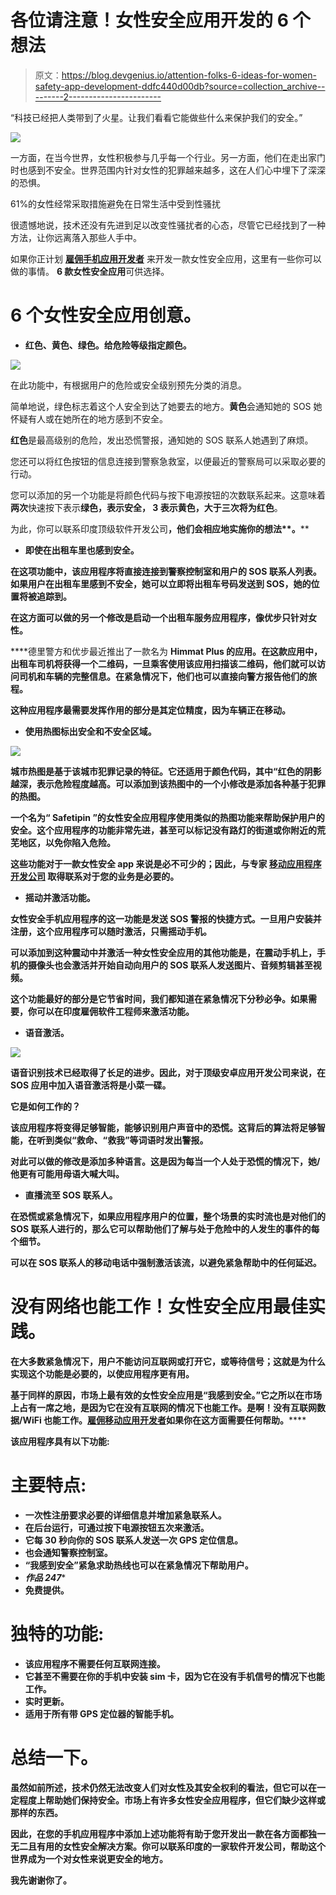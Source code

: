 # 各位请注意！女性安全应用开发的 6 个想法

> 原文：<https://blog.devgenius.io/attention-folks-6-ideas-for-women-safety-app-development-ddfc440d00db?source=collection_archive---------2----------------------->

“科技已经把人类带到了火星。让我们看看它能做些什么来保护我们的安全。”

![](img/1b6b7c2a4d1eb284a3d2182168ab7a6a.png)

一方面，在当今世界，女性积极参与几乎每一个行业。另一方面，他们在走出家门时也感到不安全。世界范围内针对女性的犯罪越来越多，这在人们心中埋下了深深的恐惧。

61%的女性经常采取措施避免在日常生活中受到性骚扰 

很遗憾地说，技术还没有先进到足以改变性骚扰者的心态，尽管它已经找到了一种方法，让你远离落入那些人手中。

如果你正计划 [**雇佣手机应用开发者**](https://www.pixelcrayons.com/hire-mobile-app-developers) 来开发一款女性安全应用，这里有一些你可以做的事情。 **6 款女性安全应用**可供选择。

# 6 个女性安全应用创意。

*   **红色、黄色、绿色。给危险等级指定颜色。**

![](img/796daf7da37fbd0539d83aaffe79fd45.png)

在此功能中，有根据用户的危险或安全级别预先分类的消息。

简单地说，绿色标志着这个人安全到达了她要去的地方。**黄色**会通知她的 SOS 她怀疑有人或在她所在的地方感到不安全。

**红色**是最高级别的危险，发出恐慌警报，通知她的 SOS 联系人她遇到了麻烦。

您还可以将红色按钮的信息连接到警察急救室，以便最近的警察局可以采取必要的行动。

您可以添加的另一个功能是将颜色代码与按下电源按钮的次数联系起来。这意味着**两次**快速按下表示**绿色，**表示安全， **3** 表示**黄色，**大于三次将为**红色**。

为此，你可以联系印度顶级软件开发公司[](https://www.pixelcrayons.com/custom-software-development-services)****，他们会相应地实施你的想法**。******

*   ****即使在出租车里也感到安全。****

****在这项功能中，该应用程序将直接连接到警察控制室和用户的 SOS 联系人列表。如果用户在出租车里感到不安全，她可以立即将出租车号码发送到 SOS，她的位置将被追踪到。****

****在这方面可以做的另一个修改是启动一个出租车服务应用程序，像优步只针对女性。****

****德里警方和优步最近推出了一款名为 **Himmat Plus 的应用。**在这款应用中，出租车司机将获得一个二维码，一旦乘客使用该应用扫描该二维码，他们就可以访问司机和车辆的完整信息。在紧急情况下，他们也可以直接向警方报告他们的旅程。****

****这种应用程序最需要发挥作用的部分是其定位精度，因为车辆正在移动。****

*   ******使用热图标出安全和不安全区域。******

****![](img/bd49b193ae2c89e54c8aa0781c1fbd87.png)****

****城市热图是基于该城市犯罪记录的特征。它还适用于颜色代码，其中“**红色**的阴影越深，表示危险程度越高。可以添加到该热图中的一个小修改是添加各种基于犯罪的热图。****

****一个名为“ **Safetipin** ”的女性安全应用程序使用类似的热图功能来帮助保护用户的安全。这个应用程序的功能非常先进，甚至可以标记没有路灯的街道或你附近的荒芜地区，以免你陷入危险。****

****这些功能对于一款女性安全 app 来说是必不可少的；因此，与专家 [**移动应用程序开发公司**](https://www.pixelcrayons.com/mobile-app-development/) 取得联系对于您的业务是必要的。****

*   ******摇动并激活功能。******

****女性安全手机应用程序的这一功能是发送 SOS 警报的快捷方式。一旦用户安装并注册，这个应用程序可以随时激活，只需摇动手机。****

****可以添加到这种震动中并激活一种女性安全应用的其他功能是，在震动手机上，手机的摄像头也会激活并开始自动向用户的 SOS 联系人发送图片、音频剪辑甚至视频。****

****这个功能最好的部分是它节省时间，我们都知道在紧急情况下分秒必争。如果需要，你可以在印度雇佣软件工程师来激活功能。****

*   ******语音激活。******

****![](img/9c284dfaa0595fd14cb5ae16ee9b2b00.png)****

****语音识别技术已经取得了长足的进步。因此，对于顶级安卓应用开发公司[](https://www.pixelcrayons.com/mobile-app-development/android-development)****来说，在 SOS 应用中加入语音激活将是小菜一碟。********

****它是如何工作的？****

****该应用程序将变得足够智能，能够识别用户声音中的恐慌。这背后的算法将足够智能，在听到类似“**救命**、“**救我**”等词语时发出警报。****

****对此可以做的修改是添加多种语言。这是因为每当一个人处于恐慌的情况下，她/他更有可能用母语大喊大叫。****

*   ******直播流至 SOS 联系人。******

****在恐慌或紧急情况下，如果应用程序用户的位置，整个场景的实时流也是对他们的 SOS 联系人进行的，那么它可以帮助他们了解与处于危险中的人发生的事件的每个细节。****

****可以在 SOS 联系人的移动电话中强制激活该流，以避免紧急帮助中的任何延迟。****

# ****没有网络也能工作！女性安全应用最佳实践。****

****在大多数紧急情况下，用户不能访问互联网或打开它，或等待信号；这就是为什么实现这个功能是必要的，以使应用程序更有用。****

****基于同样的原因，市场上最有效的女性安全应用是**“我感到安全。”它之所以在市场上占有一席之地，是因为它在没有互联网的情况下也能工作。是啊！没有互联网数据/WiFi 也能工作。[雇佣移动应用开发者](https://www.codersdaddy.com/hire-developer-engineer-programmer/mobile-app)如果你在这方面需要任何帮助。******

****该应用程序具有以下功能:****

# ****主要特点:****

*   ******一次性注册**要求必要的详细信息并增加紧急联系人。****
*   ****在后台运行，可通过按下电源按钮**五次来激活。******
*   ****它每 30 秒向你的 SOS 联系人发送一次 GPS 定位信息。****
*   ****也会通知警察控制室。****
*   ******“我感到安全”紧急求助热线**也可以在紧急情况下帮助用户。****
*   ******作品 24*7******
*   ****免费提供。****

# ****独特的功能:****

*   ****该应用程序不需要任何互联网连接。****
*   ****它甚至不需要在你的手机中安装 sim 卡，因为它在没有手机信号的情况下也能工作。****
*   ****实时更新。****
*   ****适用于所有带 GPS 定位器的智能手机。****

# ****总结一下。****

****虽然如前所述，技术仍然无法改变人们对女性及其安全权利的看法，但它可以在一定程度上帮助她们保持安全。市场上有许多女性安全应用程序，但它们缺少这样或那样的东西。****

****因此，在您的手机应用程序中添加上述功能将有助于您开发出一款在各方面都独一无二且有用的女性安全解决方案。你可以联系印度的一家软件开发公司，帮助这个世界成为一个对女性来说更安全的地方。****

****我先谢谢你了。****